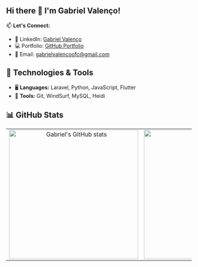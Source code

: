 ## Hi there 👋 I'm Gabriel Valenço!

📫 **Let's Connect:**  
- 💼 LinkedIn: [Gabriel Valenço](https://www.linkedin.com/in/gabriel-valen%C3%A7o-480b43276/)  
- 💻 Portfolio: [GitHub Portfolio](https://github.com/gabrielvalenco/curriculum/settings/pages)  
- 📧 Email: [gabrielvalencoofc@gmail.com](mailto:gabrielvalencoofc@gmail.com)

## 🔧 Technologies & Tools

- 🖥️ **Languages:** Laravel, Python, JavaScript, Flutter  
- 🚀 **Tools:** Git, WindSurf, MySQL, Heidi

## 📊 GitHub Stats

<table>
  <tr>
    <td style="text-align: center;">
      <img src="https://github-readme-stats.vercel.app/api?username=gabrielvalenco&show_icons=true&theme=default" alt="Gabriel's GitHub stats" width="350" height="350" />
    </td>
    <td style="text-align: center;">
      <img src="https://github-readme-stats.vercel.app/api/top-langs/?username=gabrielvalenco&layout=compact&theme=default" alt="Top Langs" width="350" height="350" />
    </td>
  </tr>
</table>
